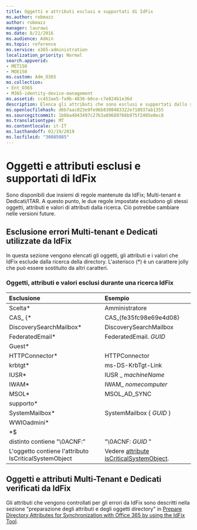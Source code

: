 ```yaml
---
title: Oggetti e attributi esclusi e supportati di IdFix
ms.author: robmazz
author: robmazz
manager: laurawi
ms.date: 8/21/2016
ms.audience: Admin
ms.topic: reference
ms.service: o365-administration
localization_priority: Normal
search.appverid:
- MET150
- MOE150
ms.custom: Adm_O365
ms.collection:
- Ent_O365
- M365-identity-device-management
ms.assetid: cc453ae5-fa9b-4836-b0ce-c7e824b1e36d
description: Elenca gli attributi che sono esclusi e supportati dallo strumento IdFix.
ms.openlocfilehash: d6b7aac023e9fe96b8308483322e718937ab1355
ms.sourcegitcommit: 1b6ba4043497c27b3a89689766b975f2405e0ec8
ms.translationtype: MT
ms.contentlocale: it-IT
ms.lasthandoff: 02/19/2019
ms.locfileid: "30085085"
---
```

# <a name="idfix-excluded-and-supported-objects-and-attributes"></a>Oggetti e attributi esclusi e supportati di IdFix
Sono disponibili due insiemi di regole mantenute da IdFix; Multi-tenant e Dedicati/ITAR. A questo punto, le due regole impostate escludono gli stessi oggetti, attributi e valori di attributi dalla ricerca. Ciò potrebbe cambiare nelle versioni future.
  
## <a name="multi-tenant-and-dedicated-error-exclusions-used-by-idfix"></a>Esclusione errori Multi-tenant e Dedicati utilizzate da IdFix
In questa sezione vengono elencati gli oggetti, gli attributi e i valori che IdFix esclude dalla ricerca della directory. L'asterisco (\*) è un carattere jolly che può essere sostituito da altri caratteri.
  
### <a name="objects-attributes-and-values-excluded-during-an-idfix-search"></a>Oggetti, attributi e valori esclusi durante una ricerca IdFix

|**Esclusione**|**Esempio**|
|:-----|:-----|
|Scelta\* |Amministratore |
|CAS_ {\*  |CAS_{fe35fc98e69e4d08} |
|DiscoverySearchMailbox\*  |DiscoverySearchMailbox  |
|FederatedEmail\* |FederatedEmail. *GUID* |
|Guest\* ||
|HTTPConnector\*  |HTTPConnector |
|krbtgt\* |ms-DS-KrbTgt-Link |
|IUSR\* |IUSR _ *machineName* |
|IWAM\*  |IWAM_ *nomecomputer* |
|MSOL\* |MSOL_AD_SYNC |
|supporto\* ||
|SystemMailbox\* |SystemMailbox { *GUID* }|
|WWIOadmini\*  ||
|\*$ ||
|distinto contiene "\0ACNF:"|"\0ACNF: *GUID* " |
|L'oggetto contiene l'attributo IsCriticalSystemObject |Vedere [attribute isCriticalSystemObject](https://go.microsoft.com/fwlink/p/?LinkId=401169). |
   
## <a name="multi-tenant-and-dedicated-objects-and-attributes-checked-by-idfix"></a>Oggetti e attributi Multi-Tenant e Dedicati verificati da IdFix
Gli attributi che vengono controllati per gli errori da IdFix sono descritti nella sezione "preparazione degli attributi e degli oggetti directory" in [Prepare Directory Attributes for Synchronization with Office 365 by using the IdFix Tool](prepare-directory-attributes-for-synch-with-idfix.md).
  

